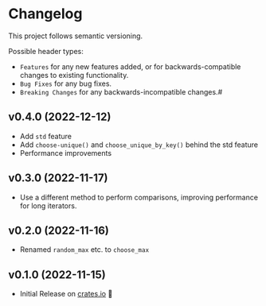 # Changelog

This project follows semantic versioning.

Possible header types:

- `Features` for any new features added, or for backwards-compatible
  changes to existing functionality.
- `Bug Fixes` for any bug fixes.
- `Breaking Changes` for any backwards-incompatible changes.#

## v0.4.0 (2022-12-12)
- Add `std` feature
- Add `choose-unique()` and `choose_unique_by_key()` behind the std feature
- Performance improvements

## v0.3.0 (2022-11-17)

- Use a different method to perform comparisons, improving performance for long iterators.

[crates.io]: https://crates.io/crates/kindness
## v0.2.0 (2022-11-16)

- Renamed `random_max` etc. to `choose_max`

[crates.io]: https://crates.io/crates/kindness

## v0.1.0 (2022-11-15)

- Initial Release on [crates.io] :tada:

[crates.io]: https://crates.io/crates/kindness
